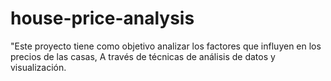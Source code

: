 # house-price-analysis
"Este proyecto tiene como objetivo analizar los factores que influyen en los precios de las casas, A través de técnicas de análisis de datos y visualización.
